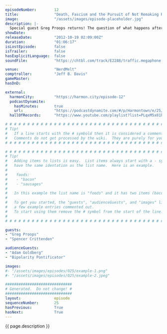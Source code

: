 ```yaml
---
episodeNumber:        12
title:                "Death, Fascism and the Pursuit of Not Remaking Robocop"
image:                "/assets/images/episode-placeholder.jpg"
description: |-
  Special guest Greg Proops returns! The question of what happens after you die remains unanswered, but tangents include mental illness, poverty and misunderstood Van Halen lyrics. Meanwhile, in D&D world, Sharpie and Quark claim their Embermauler bounty, buy horses and do improv in a forest with an old unicorn friend.
showDate:             
releaseDate:          "2012-10-19 02:09:00Z"
duration:             "01:06:17"
isLostEpisode:        false
isTrailer:            false
hasExplicitLanguage:  false
soundFile:            "https://chtbl.com/track/E2288/traffic.megaphone.fm/STA8088402176.mp3?updated=1555712014"

venue:                "NerdMelt"
comptroller:          "Jeff B. Davis"
gameMaster:           
hasDnD:               

external:
  harmonCity:         "https://harmon.city/episode-12"
  podcastDynamite:
    hasMinutes:       true
    url:              "https://podcastdynamite.com/#/p/Harmontown/e/25/12"
  hallOfRecords:      "https://www.youtube.com/playlist?list=PLqxM5x81hNOZyMcMPdL943dv3nLlnqeyc"

# # # # # # # # # # # # # # # # # # # # # # # # # # # # # # # # # # # # # # # # # # # # #
# Tip!
#   If a line starts with the # symbold then it is considered a comment.
#   Comments do not get processed by the wiki.  They are purely for your information.
# # # # # # # # # # # # # # # # # # # # # # # # # # # # # # # # # # # # # # # # # # # # #

# # # # # # # # # # # # # # # # # # # # # # # # # # # # # # # # # # # # # # # # # # # # #
# Tip!
#   Adding items to lists is easy.  List items always start with a - symbol and have
#   have the same identation as the list name.  Here is an example.
#
#    foods:
#    - "bacon"
#    - "sausages"
#
#   In this example the list name is "foods" and it has two items (bacon, and sausages).
#
#   To get you started, the "guests", "audienceGuests", and "images" lists below have
#   a few example entries commented out.
#   To start using them remove the # symbol from the start of the line.
#
# # # # # # # # # # # # # # # # # # # # # # # # # # # # # # # # # # # # # # # # # # # # #

guests:
- "Greg Proops"
- "Spencer Crittenden"

audienceGuests:
- "Adam Goldberg"
- "Bipolarity Pontificator"

images:
#- "/assets/images/episodes/025/example-1.png"
#- "/assets/images/episodes/025/example-2.jpeg"

##############################
# Generated.  Do not change! #
##############################
layout:               episode
sequenceNumber:       25
hasPrevious:          True
hasNext:              True
---
```


<!-- The episode description will be rendered here -->
{{ page.description }}

<!-- Add your content BELOW here -->
<!-- vvvvvvvvvvvvvvvvvvvvvvvvvvv -->




<!-- ^^^^^^^^^^^^^^^^^^^^^^^^^^^ -->
<!-- Add your content ABOVE here -->

<!-- The episode gallery will be rendered here -->